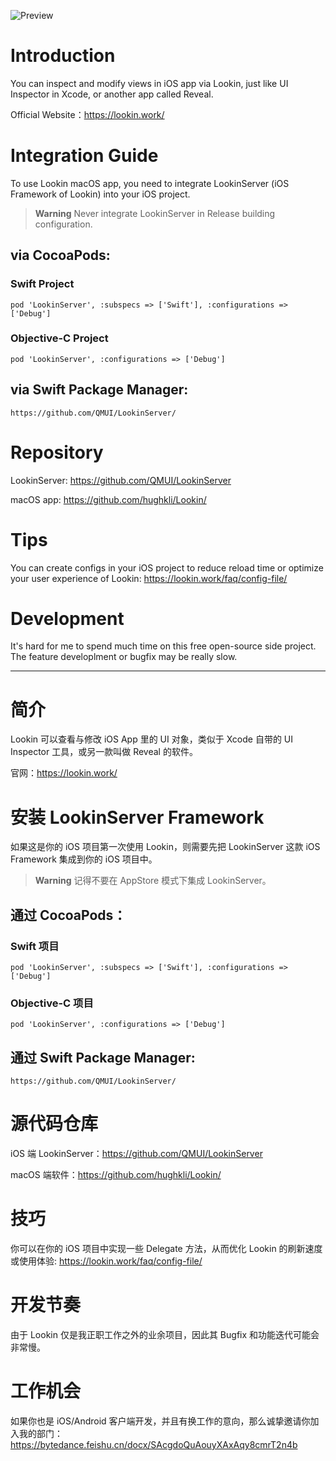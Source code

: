 ![Preview](https://cdn.lookin.work/public/style/images/independent/homepage/preview_en_1x.jpg "Preview")

# Introduction
You can inspect and modify views in iOS app via Lookin, just like UI Inspector in Xcode, or another app called Reveal.

Official Website：https://lookin.work/

# Integration Guide
To use Lookin macOS app, you need to integrate LookinServer (iOS Framework of Lookin) into your iOS project.

> **Warning**
Never integrate LookinServer in Release building configuration.

## via CocoaPods:
### Swift Project
`pod 'LookinServer', :subspecs => ['Swift'], :configurations => ['Debug']`
### Objective-C Project
`pod 'LookinServer', :configurations => ['Debug']`
## via Swift Package Manager:
`https://github.com/QMUI/LookinServer/`

# Repository
LookinServer: https://github.com/QMUI/LookinServer

macOS app: https://github.com/hughkli/Lookin/

# Tips
You can create configs in your iOS project to reduce reload time or optimize your user experience of Lookin: https://lookin.work/faq/config-file/

# Development
It's hard for me to spend much time on this free open-source side project. The feature developlment or bugfix may be really slow.

---
# 简介
Lookin 可以查看与修改 iOS App 里的 UI 对象，类似于 Xcode 自带的 UI Inspector 工具，或另一款叫做 Reveal 的软件。

官网：https://lookin.work/

# 安装 LookinServer Framework
如果这是你的 iOS 项目第一次使用 Lookin，则需要先把 LookinServer 这款 iOS Framework 集成到你的 iOS 项目中。

> **Warning**
记得不要在 AppStore 模式下集成 LookinServer。

## 通过 CocoaPods：

### Swift 项目
`pod 'LookinServer', :subspecs => ['Swift'], :configurations => ['Debug']`
### Objective-C 项目
`pod 'LookinServer', :configurations => ['Debug']`

## 通过 Swift Package Manager:
`https://github.com/QMUI/LookinServer/`

# 源代码仓库

iOS 端 LookinServer：https://github.com/QMUI/LookinServer

macOS 端软件：https://github.com/hughkli/Lookin/

# 技巧
你可以在你的 iOS 项目中实现一些 Delegate 方法，从而优化 Lookin 的刷新速度或使用体验: https://lookin.work/faq/config-file/

# 开发节奏
由于 Lookin 仅是我正职工作之外的业余项目，因此其 Bugfix 和功能迭代可能会非常慢。

# 工作机会
如果你也是 iOS/Android 客户端开发，并且有换工作的意向，那么诚挚邀请你加入我的部门：https://bytedance.feishu.cn/docx/SAcgdoQuAouyXAxAqy8cmrT2n4b
